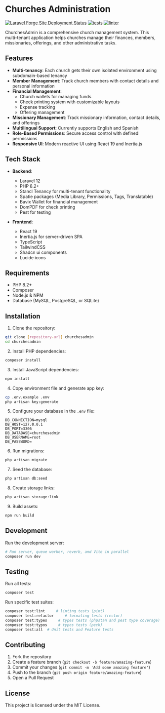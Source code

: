 # Churches Administration

[![Laravel Forge Site Deployment Status](https://img.shields.io/endpoint?url=https%3A%2F%2Fforge.laravel.com%2Fsite-badges%2F5129b258-7cf5-4173-8aef-861ede4b0c1a%3Flabel%3D1&style=flat)](https://forge.laravel.com/servers/910633/sites/2692376)
[![tests](https://github.com/franklinogf/churchesadmin/actions/workflows/tests.yml/badge.svg)](https://github.com/franklinogf/churchesadmin/actions/workflows/tests.yml)
[![linter](https://github.com/franklinogf/churchesadmin/actions/workflows/lint.yml/badge.svg)](https://github.com/franklinogf/churchesadmin/actions/workflows/lint.yml)

ChurchesAdmin is a comprehensive church management system. This multi-tenant application helps churches manage their finances, members, missionaries, offerings, and other administrative tasks.

## Features

- **Multi-tenancy**: Each church gets their own isolated environment using subdomain-based tenancy
- **Member Management**: Track church members with contact details and personal information
- **Financial Management**:
  - Church wallets for managing funds
  - Check printing system with customizable layouts
  - Expense tracking
  - Offering management
- **Missionary Management**: Track missionary information, contact details, and offerings
- **Multilingual Support**: Currently supports English and Spanish
- **Role-Based Permissions**: Secure access control with defined permissions
- **Responsive UI**: Modern reactive UI using React 19 and Inertia.js

## Tech Stack

- **Backend**:
  - Laravel 12
  - PHP 8.2+
  - Stancl Tenancy for multi-tenant functionality
  - Spatie packages (Media Library, Permissions, Tags, Translatable)
  - Bavix Wallet for financial management
  - DomPDF for check printing
  - Pest for testing

- **Frontend**:
  - React 19
  - Inertia.js for server-driven SPA
  - TypeScript
  - TailwindCSS
  - Shadcn ui components
  - Lucide icons

## Requirements

- PHP 8.2+
- Composer
- Node.js & NPM
- Database (MySQL, PostgreSQL, or SQLite)

## Installation

1. Clone the repository:

```bash
git clone [repository-url] churchesadmin
cd churchesadmin
```

2. Install PHP dependencies:

```bash
composer install
```

3. Install JavaScript dependencies:

```bash
npm install
```

4. Copy environment file and generate app key:

```bash
cp .env.example .env
php artisan key:generate
```

5. Configure your database in the `.env` file:

```env
DB_CONNECTION=mysql
DB_HOST=127.0.0.1
DB_PORT=3306
DB_DATABASE=churchesadmin
DB_USERNAME=root
DB_PASSWORD=
```

6. Run migrations:

```bash
php artisan migrate
```

7. Seed the database:

```bash
php artisan db:seed
```

8. Create storage links:

```bash
php artisan storage:link
```

9. Build assets:

```bash
npm run build
```

## Development

Run the development server:

```bash
# Run server, queue worker, reverb, and Vite in parallel
composer run dev
```

## Testing

Run all tests:

```bash
composer test
```

Run specific test suites:

```bash
composer test:lint     # linting tests (pint)
composer test:refactor     # formating tests (rector)
composer test:types     # types tests (phpstan and pest type coverage)
composer test:typos     # typos tests (peck)
composer test:all  # Unit tests and Feature tests
```


## Contributing

1. Fork the repository
2. Create a feature branch (`git checkout -b feature/amazing-feature`)
3. Commit your changes (`git commit -m 'Add some amazing feature'`)
4. Push to the branch (`git push origin feature/amazing-feature`)
5. Open a Pull Request

## License

This project is licensed under the MIT License.
